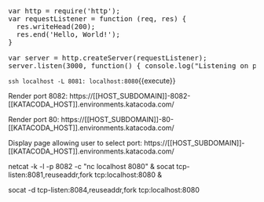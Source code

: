 <pre class="file" data-filename="app.js" data-target="replace">var http = require('http');
var requestListener = function (req, res) {
  res.writeHead(200);
  res.end('Hello, World!');
}

var server = http.createServer(requestListener);
server.listen(3000, function() { console.log("Listening on port 3000")});
</pre>

`ssh localhost -L 8081: localhost:8080`{{execute}}


Render port 8082: https://[[HOST_SUBDOMAIN]]-8082-[[KATACODA_HOST]].environments.katacoda.com/

Render port 80: https://[[HOST_SUBDOMAIN]]-80-[[KATACODA_HOST]].environments.katacoda.com/

Display page allowing user to select port:
https://[[HOST_SUBDOMAIN]]-[[KATACODA_HOST]].environments.katacoda.com/


netcat -k -l -p 8082 -c "nc localhost 8080" &
socat tcp-listen:8081,reuseaddr,fork tcp:localhost:8080 &

socat -d tcp-listen:8084,reuseaddr,fork tcp:localhost:8080